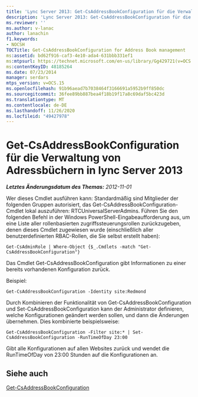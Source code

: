 ```yaml
---
title: 'Lync Server 2013: Get-CsAddressBookConfiguration für die Verwaltung von Adressbüchern'
description: 'Lync Server 2013: Get-CsAddressBookConfiguration für die Verwaltung von Adressbüchern.'
ms.reviewer: ''
ms.author: v-lanac
author: lanachin
f1.keywords:
- NOCSH
TOCTitle: Get-CsAddressBookConfiguration for Address Book management
ms:assetid: bd62f916-caf3-4e10-ada4-631bbb331ef1
ms:mtpsurl: https://technet.microsoft.com/en-us/library/Gg429721(v=OCS.15)
ms:contentKeyID: 48185264
ms.date: 07/23/2014
manager: serdars
mtps_version: v=OCS.15
ms.openlocfilehash: 91b96aead7b7038464f3166691a5952b9ff850dc
ms.sourcegitcommit: 36fee89bb887bea4f18b19f17a8c69daf5bc423d
ms.translationtype: MT
ms.contentlocale: de-DE
ms.lasthandoff: 11/26/2020
ms.locfileid: "49427978"
---
```

# <a name="get-csaddressbookconfiguration-for-address-book-management-in-lync-server-2013"></a>Get-CsAddressBookConfiguration für die Verwaltung von Adressbüchern in lync Server 2013

<div data-xmlns="http://www.w3.org/1999/xhtml">

<div class="topic" data-xmlns="http://www.w3.org/1999/xhtml" data-msxsl="urn:schemas-microsoft-com:xslt" data-cs="https://msdn.microsoft.com/">

<div data-asp="https://msdn2.microsoft.com/asp">



</div>

<div id="mainSection">

<div id="mainBody">

<span> </span>

_**Letztes Änderungsdatum des Themas:** 2012-11-01_

Wer dieses Cmdlet ausführen kann: Standardmäßig sind Mitglieder der folgenden Gruppen autorisiert, das Get-CsAddressBookConfiguration-Cmdlet lokal auszuführen: RTCUniversalServerAdmins. Führen Sie den folgenden Befehl in der Windows PowerShell-Eingabeaufforderung aus, um eine Liste aller rollenbasierten zugriffssteuerungsrollen zurückzugeben, denen dieses Cmdlet zugewiesen wurde (einschließlich aller benutzerdefinierten RBAC-Rollen, die Sie selbst erstellt haben):

    Get-CsAdminRole | Where-Object {$_.Cmdlets -match "Get-CsAddressBookConfiguration"}

Das Cmdlet Get-CsAddressBookConfiguration gibt Informationen zu einer bereits vorhandenen Konfiguration zurück.

Beispiel:

    Get-CsAddressBookConfiguration -Identity site:Redmond

Durch Kombinieren der Funktionalität von Get-CsAddressBookConfiguration und Set-CsAddressBookConfiguration kann der Administrator definieren, welche Konfigurationen geändert werden sollen, und dann die Änderungen übernehmen. Dies kombinierte beispielsweise:

    Get-CsAddressBookConfiguration -Filter site:* | Set-CsAddressBookConfiguration -RunTimeOfDay 23:00

Gibt alle Konfigurationen auf allen Websites zurück und wendet die RunTimeOfDay von 23:00 Stunden auf die Konfigurationen an.

<div>

## <a name="see-also"></a>Siehe auch


[Get-CsAddressBookConfiguration](https://docs.microsoft.com/powershell/module/skype/Get-CsAddressBookConfiguration)  
  

</div>

</div>

<span> </span>

</div>

</div>

</div>


